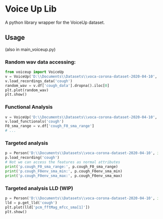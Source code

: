 # Voice Up Lib
A python library wrapper for the VoiceUp dataset.

## Usage
(also in main_voiceup.py)
### Random wav data accessing:
```python
from voiceup import VoiceUp
v = VoiceUp('D:\\Documents\\Datasets\\voca-corona-dataset-2020-04-10', limit_rows=100)
v.load_recordings_data('cough')
random_wav = v.df['cough_data'].dropna().iloc[0]
plt.plot(random_wav)
plt.show()
```
### Functional Analysis
```python
v = VoiceUp('D:\\Documents\\Datasets\\voca-corona-dataset-2020-04-10', limit_rows=100)
v.load_functionals('cough')
F0_sma_range = v.df['cough_F0_sma_range']
# ...
```

### Targeted analysis
```python
p = Person('D:\\Documents\\Datasets\\voca-corona-dataset-2020-04-10', id='5e730b5d19fe630007a3e97a')
p.load_recording('cough')
# Not we can access the features as normal attributes
print('p.cough_F0_sma_range:', p.cough_F0_sma_range)
print('p.cough_F0env_sma_min:', p.cough_F0env_sma_min)
print('p.cough_F0env_sma_max:', p.cough_F0env_sma_max)
```

### Targeted analysis LLD (WIP)
```python
p = Person('D:\\Documents\\Datasets\\voca-corona-dataset-2020-04-10', id='5e730b5d19fe630007a3e97a')
lld = p.get_lld('cough')
plt.plot(lld['pcm_fftMag_mfcc_sma[1]'])
plt.show()
```

